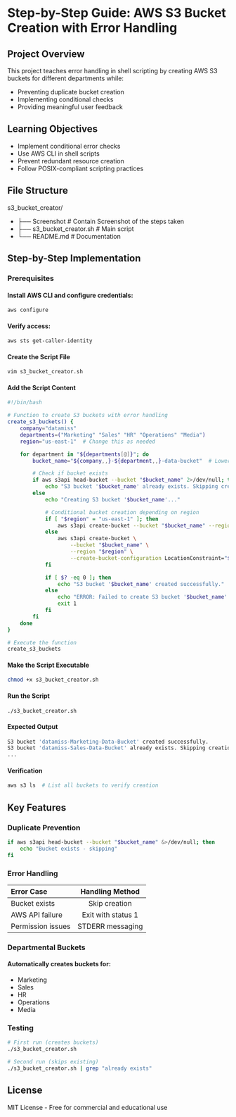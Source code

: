# Step-by-Step Guide: AWS S3 Bucket Creation with Error Handling

## Project Overview

This project teaches error handling in shell scripting by creating AWS S3 buckets for different departments while:
* Preventing duplicate bucket creation
* Implementing conditional checks
* Providing meaningful user feedback

## Learning Objectives

* Implement conditional error checks
* Use AWS CLI in shell scripts
* Prevent redundant resource creation
* Follow POSIX-compliant scripting practices 

## File Structure

s3_bucket_creator/
- ├── Screenshot # Contain Screenshot of the steps taken
- ├── s3_bucket_creator.sh # Main script
- └── README.md # Documentation

## Step-by-Step Implementation

### Prerequisites

#### Install AWS CLI and configure credentials:

```bash
aws configure
```

#### Verify access:

```bash
aws sts get-caller-identity
```

#### Create the Script File

```bash
vim s3_bucket_creator.sh
```

#### Add the Script Content

```bash
#!/bin/bash

# Function to create S3 buckets with error handling
create_s3_buckets() {
    company="datamiss"
    departments=("Marketing" "Sales" "HR" "Operations" "Media")
    region="us-east-1"  # Change this as needed

    for department in "${departments[@]}"; do
        bucket_name="${company,,}-${department,,}-data-bucket"  # Lowercase bucket name

        # Check if bucket exists
        if aws s3api head-bucket --bucket "$bucket_name" 2>/dev/null; then
            echo "S3 bucket '$bucket_name' already exists. Skipping creation."
        else
            echo "Creating S3 bucket '$bucket_name'..."

            # Conditional bucket creation depending on region
            if [ "$region" = "us-east-1" ]; then
                aws s3api create-bucket --bucket "$bucket_name" --region "$region"
            else
                aws s3api create-bucket \
                    --bucket "$bucket_name" \
                    --region "$region" \
                    --create-bucket-configuration LocationConstraint="$region"
            fi

            if [ $? -eq 0 ]; then
                echo "S3 bucket '$bucket_name' created successfully."
            else
                echo "ERROR: Failed to create S3 bucket '$bucket_name'." >&2
                exit 1
            fi
        fi
    done
}

# Execute the function
create_s3_buckets
```

#### Make the Script Executable

```bash
chmod +x s3_bucket_creator.sh
```

#### Run the Script

```bash
./s3_bucket_creator.sh
```

#### Expected Output

```bash
S3 bucket 'datamiss-Marketing-Data-Bucket' created successfully.
S3 bucket 'datamiss-Sales-Data-Bucket' already exists. Skipping creation.
...
```

#### Verification

```bash
aws s3 ls  # List all buckets to verify creation
```

## Key Features

### Duplicate Prevention

```bash
if aws s3api head-bucket --bucket "$bucket_name" &>/dev/null; then
    echo "Bucket exists - skipping"
fi
```

### Error Handling

| Error Case         | Handling Method      |
|:-------------------|:--------------------:|
| Bucket exists	     | Skip creation        |
| AWS API failure	 | Exit with status 1   |
| Permission issues	 | STDERR messaging     |

### Departmental Buckets

#### Automatically creates buckets for:

* Marketing
* Sales
* HR
* Operations
* Media

### Testing

```bash
# First run (creates buckets)
./s3_bucket_creator.sh

# Second run (skips existing)
./s3_bucket_creator.sh | grep "already exists"
```

## License

MIT License - Free for commercial and educational use
